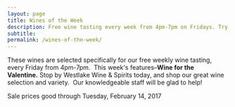 ```yaml
---
layout: page
title: Wines of the Week
description: Free wine tasting every week from 4pm-7pm on Fridays. Try four different wines every week and find your next favorite bottle.
subtitle:
permalink: /wines-of-the-week/
---
```



These wines are selected specifically for our free weekly wine tasting, every Friday from 4pm-7pm. &nbsp;This week's features–**Wine for the Valentine.**&nbsp;Stop by Westlake Wine & Spirits today, and shop our great wine selection and variety. &nbsp;Our knowledgeable staff will be glad to help!

Sale prices good through Tuesday, February 14, 2017

&nbsp;